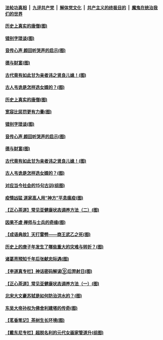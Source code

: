 ####  [法轮功真相](../../../../basic/blob/master/README.md?t=07021202) &nbsp;|&nbsp; [九评共产党](../../../../9ping.md/blob/master/README.md?t=07021202) &nbsp;|&nbsp; [解体党文化](../../../../jtdwh.md/blob/master/README.md?t=07021202)  &nbsp;|&nbsp; [共产主义的终极目的](../../../../gczydzjmd.md/blob/master/README.md?t=07021202) &nbsp;|&nbsp; [魔鬼在统治我们的世界](../../../../mgztzwmdsj.md/blob/master/README.md?t=07021202) 

#### [历史上真实的唐僧(图)](../pages/p7/938101.md?t=07021202) 

#### [错别字琐谈(图)](../pages/p7/938316.md?t=07021202) 

#### [音传心声 颜回听哭声的启示(图)](../pages/p7/938099.md?t=07021202) 

#### [德与财富(图)](../pages/p7/938218.md?t=07021202) 

#### [古代竟有如此甘为亲者讳之贤良儿媳！(图)](../pages/p7/938117.md?t=07021202) 

#### [古人韦诜是怎样选女婿的？(图)](../pages/p7/938100.md?t=07021202) 

#### [历史上真实的唐僧(图)](../pages/p7/938101.md?t=07021202) 

#### [宽容比惩罚更有力量(图)](../pages/p7/938280.md?t=07021202) 

#### [错别字琐谈(图)](../pages/p7/938316.md?t=07021202) 

#### [音传心声 颜回听哭声的启示(图)](../pages/p7/938099.md?t=07021202) 

#### [德与财富(图)](../pages/p7/938218.md?t=07021202) 

#### [古代竟有如此甘为亲者讳之贤良儿媳！(图)](../pages/p7/938117.md?t=07021202) 

#### [古人韦诜是怎样选女婿的？(图)](../pages/p7/938100.md?t=07021202) 

#### [对应当今社会的15句古训(组图)](../pages/p7/938097.md?t=07021202) 

#### [疫情凶猛 道家高人用“神方”平息瘟疫(图)](../pages/p7/938004.md?t=07021202) 

#### [【正心茶道】常见亚健康状态调养方法（二）(图)](../pages/p7/937559.md?t=07021202) 

#### [因果不虚 禅师与士兵的奇缘(图)](../pages/p7/938092.md?t=07021202) 

#### [【成语典故】天打雷劈——商王武乙之死(图)](../pages/p7/937782.md?t=07021202) 

#### [历史上的庚子年发生了哪些重大的灾难与转折？(图)](../pages/p7/937991.md?t=07021202) 

#### [诸葛亮预知千年后张献忠际遇(图)](../pages/p7/937564.md?t=07021202) 

#### [【李道真专栏】神话密码解读⑨后羿射日(图)](../pages/p7/937560.md?t=07021202) 

#### [【正心茶道】常见亚健康状态调养方法（一）(图)](../pages/p7/937556.md?t=07021202) 

#### [北宋大文豪苏轼是如何防治洪水的？(图)](../pages/p7/937874.md?t=07021202) 

#### [东吴大帝孙权为佛舍利建塔的传奇(图)](../pages/p7/937764.md?t=07021202) 

#### [【茗香笔记】茶树生长环境(图)](../pages/p7/937562.md?t=07021202) 

#### [【戴东尼专栏】超脱名利的元代女画家管道升(组图)](../pages/p7/935043.md?t=07021202) 

